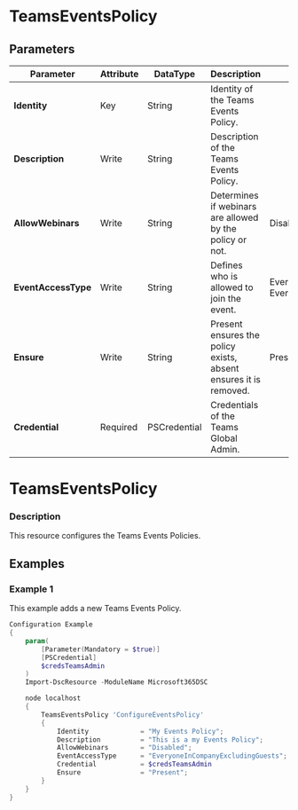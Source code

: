 ﻿# TeamsEventsPolicy

## Parameters

| Parameter | Attribute | DataType | Description | Allowed Values |
| --- | --- | --- | --- | --- |
| **Identity** | Key | String | Identity of the Teams Events Policy. ||
| **Description** | Write | String | Description of the Teams Events Policy. ||
| **AllowWebinars** | Write | String | Determines if webinars are allowed by the policy or not. |Disabled, Enabled|
| **EventAccessType** | Write | String | Defines who is allowed to join the event. |Everyone, EveryoneInCompanyExcludingGuests|
| **Ensure** | Write | String | Present ensures the policy exists, absent ensures it is removed. |Present, Absent|
| **Credential** | Required | PSCredential | Credentials of the Teams Global Admin. ||


# TeamsEventsPolicy

### Description

This resource configures the Teams Events Policies.

## Examples

### Example 1

This example adds a new Teams Events Policy.

```powershell
Configuration Example
{
    param(
        [Parameter(Mandatory = $true)]
        [PSCredential]
        $credsTeamsAdmin
    )
    Import-DscResource -ModuleName Microsoft365DSC

    node localhost
    {
        TeamsEventsPolicy 'ConfigureEventsPolicy'
        {
            Identity             = "My Events Policy";
            Description          = "This is a my Events Policy";
            AllowWebinars        = "Disabled";
            EventAccessType      = "EveryoneInCompanyExcludingGuests";
            Credential           = $credsTeamsAdmin
            Ensure               = "Present";
        }
    }
}
```

